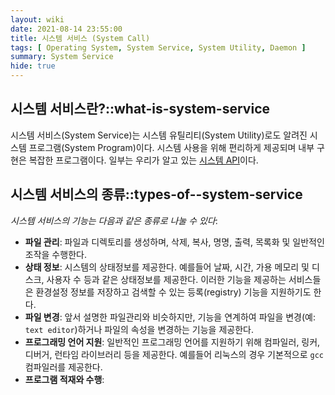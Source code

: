 ```yaml
---
layout: wiki
date: 2021-08-14 23:55:00
title: 시스템 서비스 (System Call)
tags: [ Operating System, System Service, System Utility, Daemon ]
summary: System Service
hide: true
---
```


## 시스템 서비스란?::what-is-system-service

시스템 서비스(System Service)는 시스템 유틸리티(System Utility)로도 알려진 시스템 프로그램(System Program)이다.
시스템 사용을 위해 편리하게 제공되며 내부 구현은 복잡한 프로그램이다. 일부는 우리가 알고 있는 [시스템 API](/wiki/system-call#api-and-system-call)이다.

## 시스템 서비스의 종류::types-of--system-service

*시스템 서비스의 기능는 다음과 같은 종류로 나눌 수 있다*:

* **파일 관리**: 파일과 디렉토리를 생성하며, 삭제, 복사, 명명, 출력, 목록화 및 일반적인 조작을 수행한다.
* **상태 정보**: 시스템의 상태정보를 제공한다. 예를들어 날짜, 시간, 가용 메모리 및 디스크, 사용자 수 등과 같은 상태정보를 제공한다. 이러한 기능을 제공하는 서비스들은 환경설정 정보를 저장하고 검색할 수 있는 등록(registry) 기능을 지원하기도 한다.
* **파일 변경**: 앞서 설명한 파일관리와 비슷하지만, 기능을 연계하여 파일을 변경(예: `text editor`)하거나 파일의 속성을 변경하는 기능을 제공한다.
* **프로그래밍 언어 지원**: 일반적인 프로그래밍 언어를 지원하기 위해 컴파일러, 링커, 디버거, 런타임 라이브러리 등을 제공한다. 예를들어 리눅스의 경우 기본적으로 `gcc` 컴파일러를 제공한다.
* **프로그램 적재와 수행**: 



